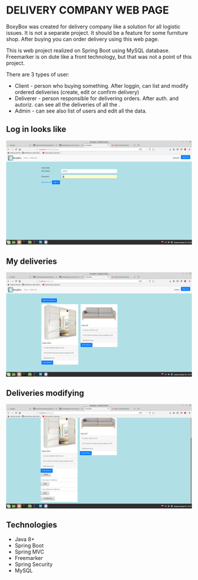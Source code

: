 DELIVERY COMPANY WEB PAGE
=======================================

BoxyBox was created for delivery company like a solution for all logistic issues. It is not a separate project. It should be a feature for some furniture shop. After buying you can order delivery using this web page.

This is web project realized on Spring Boot using MySQL database. Freemarker is on dute like a front technology, but that was not a point of this project. 

There are 3 types of user:
- Client - person who buying something. After loggin, can list and modify ordered deliveries (create, edit or confirm delivery)
- Deliverer - person responsible for delivering orders. After auth. and autoriz. can see all the deliveries of all the . 
- Admin - can see also list of users and edit all the data.

Log in looks like
-----------------
<p align="center">
  <a href ="##"><img alt="spring_vue" src="https://github.com/artsiomandryianau/BoxyBox/blob/master/images/2.png"></a></p>

My deliveries
-------------
<p align="center">
  <a href ="##"><img alt="spring_vue" src="https://github.com/artsiomandryianau/BoxyBox/blob/master/images/3.png"></a></p>

Deliveries modifying
--------------------
<p align="center">
  <a href ="##"><img alt="spring_vue" src="https://github.com/artsiomandryianau/BoxyBox/blob/master/images/4.png"></a></p>

Technologies
------------

- Java 8+
- Spring Boot
- Spring MVC
- Freemarker
- Spring Security
- MySQL





